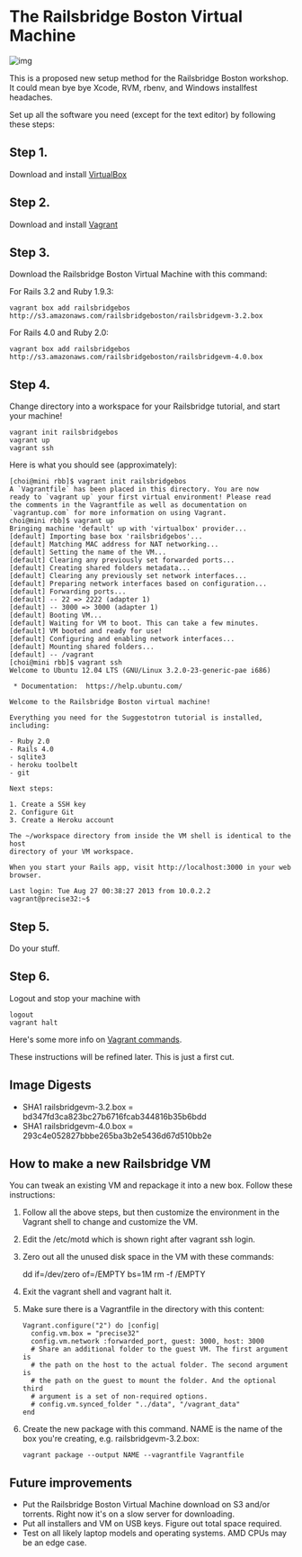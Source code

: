# The Railsbridge Boston Virtual Machine

![img](https://raw.github.com/railsbridge-boston/railsbridge-virtual-machine/master/vm.png)

This is a proposed new setup method for the Railsbridge Boston workshop. It
could mean bye bye Xcode, RVM, rbenv, and Windows installfest headaches. 

Set up all the software you need (except for the text editor) by following these steps:

## Step 1. 

Download and install [VirtualBox][vbox]

[vbox]:https://www.virtualbox.org/wiki/Downloads

## Step 2. 

Download and install [Vagrant][vagrant]

[vagrant]:http://downloads.vagrantup.com/tags/v1.2.7

## Step 3. 

Download the Railsbridge Boston Virtual Machine with this command:

For Rails 3.2 and Ruby 1.9.3:

    vagrant box add railsbridgebos http://s3.amazonaws.com/railsbridgeboston/railsbridgevm-3.2.box


For Rails 4.0 and Ruby 2.0:

    vagrant box add railsbridgebos http://s3.amazonaws.com/railsbridgeboston/railsbridgevm-4.0.box

## Step 4. 

Change directory into a workspace for your Railsbridge tutorial, and start
your machine!

    vagrant init railsbridgebos
    vagrant up
    vagrant ssh

Here is what you should see (approximately):

```
[choi@mini rbb]$ vagrant init railsbridgebos
A `Vagrantfile` has been placed in this directory. You are now
ready to `vagrant up` your first virtual environment! Please read
the comments in the Vagrantfile as well as documentation on
`vagrantup.com` for more information on using Vagrant.
choi@mini rbb]$ vagrant up
Bringing machine 'default' up with 'virtualbox' provider...
[default] Importing base box 'railsbridgebos'...
[default] Matching MAC address for NAT networking...
[default] Setting the name of the VM...
[default] Clearing any previously set forwarded ports...
[default] Creating shared folders metadata...
[default] Clearing any previously set network interfaces...
[default] Preparing network interfaces based on configuration...
[default] Forwarding ports...
[default] -- 22 => 2222 (adapter 1)
[default] -- 3000 => 3000 (adapter 1)
[default] Booting VM...
[default] Waiting for VM to boot. This can take a few minutes.
[default] VM booted and ready for use!
[default] Configuring and enabling network interfaces...
[default] Mounting shared folders...
[default] -- /vagrant
[choi@mini rbb]$ vagrant ssh
Welcome to Ubuntu 12.04 LTS (GNU/Linux 3.2.0-23-generic-pae i686)

 * Documentation:  https://help.ubuntu.com/

Welcome to the Railsbridge Boston virtual machine!

Everything you need for the Suggestotron tutorial is installed, including:

- Ruby 2.0
- Rails 4.0
- sqlite3
- heroku toolbelt
- git

Next steps:

1. Create a SSH key
2. Configure Git
3. Create a Heroku account

The ~/workspace directory from inside the VM shell is identical to the host
directory of your VM workspace.

When you start your Rails app, visit http://localhost:3000 in your web browser.

Last login: Tue Aug 27 00:38:27 2013 from 10.0.2.2
vagrant@precise32:~$ 
```


## Step 5. 
    
Do your stuff.
    
## Step 6.

Logout and stop your machine with

    logout
    vagrant halt

Here's some more info on [Vagrant commands](http://docs.vagrantup.com/v2/cli/index.html).

These instructions will be refined later. This is just a first cut.

## Image Digests

* SHA1 railsbridgevm-3.2.box = bd347fd3ca823bc27b6716fcab344816b35b6bdd
* SHA1 railsbridgevm-4.0.box = 293c4e052827bbbe265ba3b2e5436d67d510bb2e


## How to make a new Railsbridge VM

You can tweak an existing VM and repackage it into a new box. Follow
these instructions:

1. Follow all the above steps, but then customize the environment in the
   Vagrant shell to change and customize the VM.

2. Edit the /etc/motd which is shown right after vagrant ssh login.

3. Zero out all the unused disk space in the VM with these commands:

    dd if=/dev/zero of=/EMPTY bs=1M
    rm -f /EMPTY

4. Exit the vagrant shell and vagrant halt it.

5. Make sure there is a Vagrantfile in the directory with this content:

    ```
    Vagrant.configure("2") do |config|
      config.vm.box = "precise32"
      config.vm.network :forwarded_port, guest: 3000, host: 3000
      # Share an additional folder to the guest VM. The first argument is
      # the path on the host to the actual folder. The second argument is
      # the path on the guest to mount the folder. And the optional third
      # argument is a set of non-required options.
      # config.vm.synced_folder "../data", "/vagrant_data"
    end
    ```

6. Create the new package with this command. NAME is the name of the box
   you're creating, e.g. railsbridgevm-3.2.box:
   
   ```
   vagrant package --output NAME --vagrantfile Vagrantfile
   ```





## Future improvements

* Put the Railsbridge Boston Virtual Machine download on S3 and/or torrents. Right now it's on a slow server for downloading.
* Put all installers and VM on USB keys. Figure out total space required.
* Test on all likely laptop models and operating systems. AMD CPUs may be an edge case.




